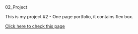 02_Project

This is my project #2 - One page portfolio, it contains flex box.

[Click here to check this page](https://mihau1987.github.io/FrontEndPracticeRoom/01_Practice)